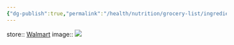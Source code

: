 ```yaml
---
{"dg-publish":true,"permalink":"/health/nutrition/grocery-list/ingredients/proteins/pork-ribs/"}
---
```



store:: [Walmart](https://www.walmart.com/ip/Pork-Country-Style-Ribs-Boneless-1-1-2-5-lb/51259140)
image:: ![](https://i5.walmartimages.com/asr/05057dff-adcd-4f68-81cf-ae83f7b32204.9a378fd533805897cdf202679258e7d7.jpeg?odnHeight=612&odnWidth=612&odnBg=FFFFFF)
